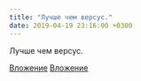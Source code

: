 ```yaml
---
title: "Лучше чем версус."
date: 2019-04-19 23:16:00 +0300
---
```


Лучше чем версус.


[Вложение](/assets/vk_photos/2/T3PsGfSW8tU.jpg)
[Вложение](/assets/vk_photos/2/RJizrhGw004.jpg)
